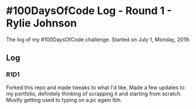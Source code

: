# #100DaysOfCode Log - Round 1 - Rylie Johnson

The log of my #100DaysOfCode challenge. Started on July 1, Monday, 2019.

## Log

### R1D1 
Forked this repo and made tweaks to what I'd like. Made a few updates to my portfolio, definitely thinking of scrapping it and starting from scratch. Mostly getting used to typing on a pc again tbh.